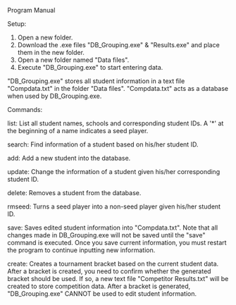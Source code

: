 Program Manual

Setup:
1. Open a new folder.
2. Download the .exe files "DB_Grouping.exe" & "Results.exe" and place them in the new folder.
3. Open a new folder named "Data files".
4. Execute "DB_Grouping.exe" to start entering data.

"DB_Grouping.exe" stores all student information in a text file "Compdata.txt" in the folder "Data files".
"Compdata.txt" acts as a database when used by DB_Grouping.exe.

Commands:

list: 
List all student names, schools and corresponding student IDs.
A '*' at the beginning of a name indicates a seed player.

search:
Find information of a student based on his/her student ID.

add:
Add a new student into the database.

update:
Change the information of a student given his/her corresponding student ID.

delete:
Removes a student from the database.

rmseed:
Turns a seed player into a non-seed player given his/her student ID.

save:
Saves edited student information into "Compdata.txt".
Note that all changes made in DB_Grouping.exe will not be saved until the "save" command is executed.
Once you save current information, you must restart the program to continue inputting new information.

create:
Creates a tournament bracket based on the current student data.
After a bracket is created, you need to confirm whether the generated bracket should be used.
If so, a new text file "Competitor Results.txt" will be created to store competition data.
After a bracket is generated, "DB_Grouping.exe" CANNOT be used to edit student information.

